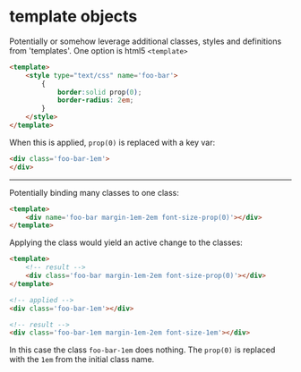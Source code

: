# template objects

Potentially or somehow leverage additional classes, styles and definitions from 'templates'. One option is html5 `<template>`

```html
<template>
    <style type="text/css" name='foo-bar'>
        {
            border:solid prop(0);
            border-radius: 2em;
        }
    </style>
</template>
```

When this is applied, `prop(0)` is replaced with a key var:

```html
<div class='foo-bar-1em'>
</div>
```

---

Potentially binding many classes to one class:

```html
<template>
    <div name='foo-bar margin-1em-2em font-size-prop(0)'></div>
</template>
```

Applying the class would yield an active change to the classes:

```html
<template>
    <!-- result -->
    <div class='foo-bar margin-1em-2em font-size-prop(0)'></div>
</template>

<!-- applied -->
<div class='foo-bar-1em'></div>

<!-- result -->
<div class='foo-bar-1em margin-1em-2em font-size-1em'></div>
```

In this case the class `foo-bar-1em` does nothing. The `prop(0)` is replaced with the `1em` from the initial class name.
